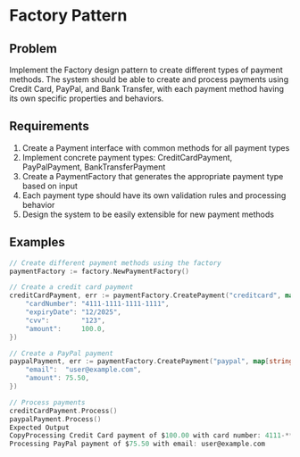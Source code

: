 # Factory Pattern

## Problem
Implement the Factory design pattern to create different types of payment methods. The system should be able to create and process payments using Credit Card, PayPal, and Bank Transfer, with each payment method having its own specific properties and behaviors.

## Requirements
1. Create a Payment interface with common methods for all payment types
2. Implement concrete payment types: CreditCardPayment, PayPalPayment, BankTransferPayment
3. Create a PaymentFactory that generates the appropriate payment type based on input
4. Each payment type should have its own validation rules and processing behavior
5. Design the system to be easily extensible for new payment methods

## Examples
```go
// Create different payment methods using the factory
paymentFactory := factory.NewPaymentFactory()

// Create a credit card payment
creditCardPayment, err := paymentFactory.CreatePayment("creditcard", map[string]interface{}{
    "cardNumber": "4111-1111-1111-1111",
    "expiryDate": "12/2025",
    "cvv":        "123",
    "amount":     100.0,
})

// Create a PayPal payment
paypalPayment, err := paymentFactory.CreatePayment("paypal", map[string]interface{}{
    "email":  "user@example.com",
    "amount": 75.50,
})

// Process payments
creditCardPayment.Process()
paypalPayment.Process()
Expected Output
CopyProcessing Credit Card payment of $100.00 with card number: 4111-****-****-1111
Processing PayPal payment of $75.50 with email: user@example.com